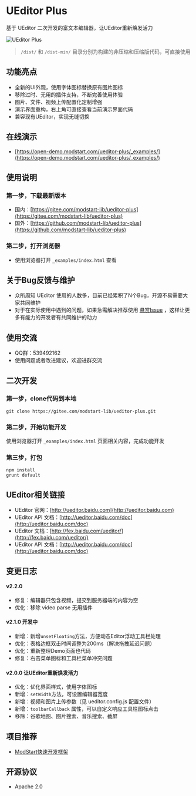 # UEditor Plus

基于 UEditor 二次开发的富文本编辑器，让UEditor重新焕发活力

![UEditor Plus](https://ms-assets.modstart.com/demo/UEditorPlus_v2.1.0.jpeg)

> `/dist/` 和 `/dist-min/` 目录分别为构建的非压缩和压缩版代码，可直接使用

## 功能亮点

- 全新的UI外观，使用字体图标替换原有图片图标
- 移除过时、无用的插件支持，不断完善使用体验
- 图片、文件、视频上传配置化定制增强
- 演示界面重构，右上角可直接查看当前演示界面代码
- 兼容现有UEditor，实现无缝切换


## 在线演示

- [https://open-demo.modstart.com/ueditor-plus/_examples/](https://open-demo.modstart.com/ueditor-plus/_examples/)


## 使用说明

### 第一步，下载最新版本

- 国内：[https://gitee.com/modstart-lib/ueditor-plus](https://gitee.com/modstart-lib/ueditor-plus)
- 国外：[https://github.com/modstart-lib/ueditor-plus](https://github.com/modstart-lib/ueditor-plus)

### 第二步，打开浏览器

- 使用浏览器打开 `_examples/index.html` 查看


## 关于Bug反馈与维护

- 众所周知 UEditor 使用的人数多，目前已经累积了N个Bug，开源不易需要大家共同维护
- 对于在实际使用中遇到的问题，如果急需解决推荐使用 [悬赏Issue](https://gitee.com/modstart-lib/ueditor-plus/reward_issues/new) ，这样让更多有能力的开发者有共同维护的动力


## 使用交流

- QQ群：539492162
- 使用问题或者改进建议，欢迎进群交流


## 二次开发

### 第一步，clone代码到本地

```shell
git clone https://gitee.com/modstart-lib/ueditor-plus.git
```

### 第二步，开始功能开发

使用浏览器打开 `_examples/index.html` 页面相关内容，完成功能开发

### 第三步，打包

```shell
npm install
grunt default
```


## UEditor相关链接

- UEditor 官网：[http://ueditor.baidu.com](http://ueditor.baidu.com)
- UEditor API 文档：[http://ueditor.baidu.com/doc](http://ueditor.baidu.com/doc)
- UEditor 文档：[http://fex.baidu.com/ueditor/](http://fex.baidu.com/ueditor/)
- UEditor API 文档：[http://ueditor.baidu.com/doc](http://ueditor.baidu.com/doc)

## 变更日志

#### v2.2.0

- 修复：编辑器只包含视频，提交到服务器端的内容为空
- 优化：移除 video parse 无用插件

#### v2.1.0 开发中

- 新增：新增`unsetFloating`方法，方便动态Editor浮动工具栏处理
- 优化：表格边框双击时间调整为200ms（解决拖拽延迟问题）
- 优化：重新整理Demo页面也代码
- 修复：右击菜单图标和工具栏菜单冲突问题

#### v2.0.0 让UEditor重新焕发活力

- 优化：优化界面样式，使用字体图标
- 新增：`setWidth`方法，可设置编辑器宽度
- 新增：视频和图片上传参数（见 ueditor.config.js 配置文件）
- 新增：`toolbarCallback` 属性，可以自定义响应工具栏图标点击
- 移除：谷歌地图、图片搜索、音乐搜索、截屏



## 项目推荐

- [ModStart快速开发框架](https://modstart.com)



## 开源协议

- Apache 2.0
